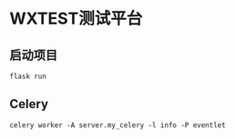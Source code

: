 # WXTEST测试平台

## 启动项目

```shell
flask run
```


## Celery

```shell
celery worker -A server.my_celery -l info -P eventlet
```